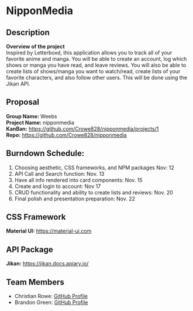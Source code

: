 # NipponMedia

## Description

**Overview of the project**  
Inspired by Letterboxd, this application allows you to track all of your favorite anime and manga. You will be able to create an account, log which shows or manga you have read, and leave reviews. You will also be able to create lists of shows/manga you want to watch/read, create lists of your favorite characters, and also follow other users. This will be done using the Jikan API.

## Proposal

**Group Name:** Weebs  
**Project Name:** nipponmedia  
**KanBan:** https://github.com/Crowe828/nipponmedia/projects/1  
**Repo:** https://github.com/Crowe828/nipponmedia  

## Burndown Schedule:

1. Choosing aesthetic, CSS frameworks, and NPM packages Nov: 12
2. API Call and Search function: Nov. 13
3. Have all info rendered into card components: Nov. 15
4. Create and login to account: Nov 17
5. CRUD functionality and ability to create lists and reviews: Nov. 20
6. Final polish and presentation preparation: Nov. 22

## CSS Framework

**Material UI:** https://material-ui.com

## API Package

**Jikan:** https://jikan.docs.apiary.io/

## Team Members

 - Christian Rowe: [GitHub Profile](https://github.com/Crowe828) 
 - Brandon Green: [GitHub Profile](https://github.com/BrandonGreenOAB) 
